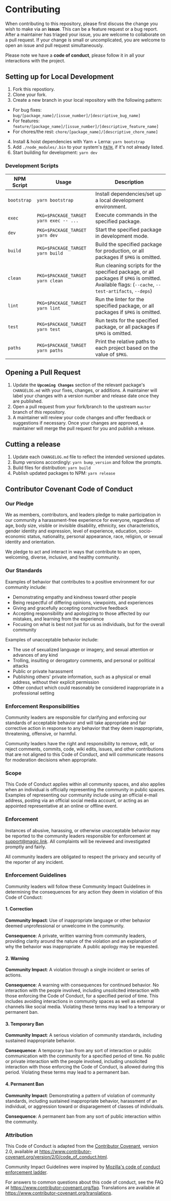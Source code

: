 # Contributing

When contributing to this repository, please first discuss the change you wish to make via an **issue**. This can be a feature request or a bug report. After a maintainer has triaged your issue, you are welcome to collaborate on a pull request. If your change is small or uncomplicated, you are welcome to open an issue and pull request simultaneously.

Please note we have a **code of conduct**, please follow it in all your interactions with the project.

## Setting up for Local Development

1. Fork this repostiory.
2. Clone your fork.
3. Create a new branch in your local repository with the following pattern:

- For bug fixes: `bug/[package_name]/[issue_number]/[descriptive_bug_name]`
- For features: `feature/[package_name]/[issue_number]/[descriptive_feature_name]`
- For chores/the rest: `chore/[package_name]/[descriptive_chore_name]`

4. Install & hoist dependencies with Yarn + Lerna: `yarn bootstrap`
5. Add `./node_modules/.bin` to your system's [`PATH`](https://en.wikipedia.org/wiki/PATH_(variable)), if it's not already listed.
6. Start building for development: `yarn dev`

### Development Scripts

| NPM Script | Usage | Description |
| ---------- | ----- | ----------- |
| `bootstrap` | `yarn bootstrap` | Install dependencies/set up a local development environment. |
| `exec` | `PKG=$PACKAGE_TARGET yarn exec -- ...` | Execute commands in the specified package. |
| `dev` | `PKG=$PACKAGE_TARGET yarn dev` | Start the specified package in development mode. |
| `build` | `PKG=$PACKAGE_TARGET yarn build` | Build the specified package for production, or all packages if `$PKG` is omitted. |
| `clean` | `PKG=$PACKAGE_TARGET yarn clean` | Run cleaning scripts for the specified package, or all packages if `$PKG` is omitted. Available flags: (`--cache`, `--test-artifacts`, `--deps`) |
| `lint` | `PKG=$PACKAGE_TARGET yarn lint` | Run the linter for the specified package, or all packages if `$PKG` is omitted. |
| `test` | `PKG=$PACKAGE_TARGET yarn test` | Run tests for the specified package, or all packages if `$PKG` is omitted. |
| `paths` | `PKG=$PACKAGE_TARGET yarn paths` | Print the relative paths to each project based on the value of `$PKG`. |

## Opening a Pull Request

1. Update the **`Upcoming Changes`** section of the relevant package's `CHANGELOG.md` with your fixes, changes, or additions. A maintainer will label your changes with a version number and release date once they are published.
2. Open a pull request from your fork/branch to the upstream `master` branch of _this_ repository.
3. A maintainer will review your code changes and offer feedback or suggestions if necessary. Once your changes are approved, a maintainer will merge the pull request for you and publish a release.

## Cutting a release

1. Update each `CHANGELOG.md` file to reflect the intended versioned updates.
2. Bump versions accordingly: `yarn bump_version` and follow the prompts.
3. Build files for distribution: `yarn build`
4. Publish updated packages to NPM: `yarn release`

## Contributor Covenant Code of Conduct

### Our Pledge

We as members, contributors, and leaders pledge to make participation in our
community a harassment-free experience for everyone, regardless of age, body
size, visible or invisible disability, ethnicity, sex characteristics, gender
identity and expression, level of experience, education, socio-economic status,
nationality, personal appearance, race, religion, or sexual identity
and orientation.

We pledge to act and interact in ways that contribute to an open, welcoming,
diverse, inclusive, and healthy community.

### Our Standards

Examples of behavior that contributes to a positive environment for our
community include:

- Demonstrating empathy and kindness toward other people
- Being respectful of differing opinions, viewpoints, and experiences
- Giving and gracefully accepting constructive feedback
- Accepting responsibility and apologizing to those affected by our mistakes, and learning from the experience
- Focusing on what is best not just for us as individuals, but for the overall community

Examples of unacceptable behavior include:

- The use of sexualized language or imagery, and sexual attention or advances of any kind
- Trolling, insulting or derogatory comments, and personal or political attacks
- Public or private harassment
- Publishing others' private information, such as a physical or email address, without their explicit permission
- Other conduct which could reasonably be considered inappropriate in a professional setting

### Enforcement Responsibilities

Community leaders are responsible for clarifying and enforcing our standards of
acceptable behavior and will take appropriate and fair corrective action in
response to any behavior that they deem inappropriate, threatening, offensive,
or harmful.

Community leaders have the right and responsibility to remove, edit, or reject
comments, commits, code, wiki edits, issues, and other contributions that are
not aligned to this Code of Conduct, and will communicate reasons for moderation
decisions when appropriate.

### Scope

This Code of Conduct applies within all community spaces, and also applies when
an individual is officially representing the community in public spaces.
Examples of representing our community include using an official e-mail address,
posting via an official social media account, or acting as an appointed
representative at an online or offline event.

### Enforcement

Instances of abusive, harassing, or otherwise unacceptable behavior may be
reported to the community leaders responsible for enforcement at [support@magic.link](mailto:support@magic.link).
All complaints will be reviewed and investigated promptly and fairly.

All community leaders are obligated to respect the privacy and security of the
reporter of any incident.

### Enforcement Guidelines

Community leaders will follow these Community Impact Guidelines in determining
the consequences for any action they deem in violation of this Code of Conduct:

#### 1. Correction

**Community Impact**: Use of inappropriate language or other behavior deemed
unprofessional or unwelcome in the community.

**Consequence**: A private, written warning from community leaders, providing
clarity around the nature of the violation and an explanation of why the
behavior was inappropriate. A public apology may be requested.

#### 2. Warning

**Community Impact**: A violation through a single incident or series
of actions.

**Consequence**: A warning with consequences for continued behavior. No
interaction with the people involved, including unsolicited interaction with
those enforcing the Code of Conduct, for a specified period of time. This
includes avoiding interactions in community spaces as well as external channels
like social media. Violating these terms may lead to a temporary or
permanent ban.

#### 3. Temporary Ban

**Community Impact**: A serious violation of community standards, including
sustained inappropriate behavior.

**Consequence**: A temporary ban from any sort of interaction or public
communication with the community for a specified period of time. No public or
private interaction with the people involved, including unsolicited interaction
with those enforcing the Code of Conduct, is allowed during this period.
Violating these terms may lead to a permanent ban.

#### 4. Permanent Ban

**Community Impact**: Demonstrating a pattern of violation of community
standards, including sustained inappropriate behavior,  harassment of an
individual, or aggression toward or disparagement of classes of individuals.

**Consequence**: A permanent ban from any sort of public interaction within
the community.

### Attribution

This Code of Conduct is adapted from the [Contributor Covenant](https://www.contributor-covenant.org),
version 2.0, available at
https://www.contributor-covenant.org/version/2/0/code_of_conduct.html.

Community Impact Guidelines were inspired by [Mozilla's code of conduct
enforcement ladder](https://github.com/mozilla/diversity).

For answers to common questions about this code of conduct, see the FAQ at
https://www.contributor-covenant.org/faq. Translations are available at
https://www.contributor-covenant.org/translations.

